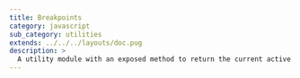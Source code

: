 ```yaml
---
title: Breakpoints
category: javascript
sub_category: utilities
extends: ../../../layouts/doc.pug
description: >
  A utility module with an exposed method to return the current active breakpoint. 
---
```

